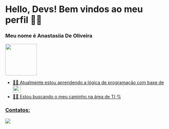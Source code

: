 # Hello, Devs! Bem vindos ao meu perfil   🙋‍♀️
### Meu nome é Anastasiia De Oliveira 

<div>
<a href="https://github.com/AnastasiadeO">
<img loading="lazy" height="100em" src="https://github-readme-stats.vercel.app/api/top-langs/?username=AnastasiiadeO&layout=compact&langs_count=7"/>
<!--<img loading="lazy" height="100em" src="https://github-readme-stats.vercel.app/api?username=AnastasiiadeO&show_icons=true&include_all_commits=true&count_private=true"/>-->
</div>
<p></p>

- 👩‍💻 Atualmente estou aprendendo a lógica de programação com base de <img loading="lazy" src="https://cdn.jsdelivr.net/gh/devicons/devicon/icons/javascript/javascript-original.svg" width="25">
- 🕵️‍♀️ Estou buscando o meu caminho na área de TI 💘

### Contatos:
<div>
<a href="https://www.linkedin.com/in/anastasiia-de-oliveira-237686264" target="_blank"><img loading="lazy" src="https://img.shields.io/badge/-LinkedIn-%230077B5?style=for-the-badge&logo=linkedin&logoColor=white" target="_blank" hight="15"></a>   
</div>

